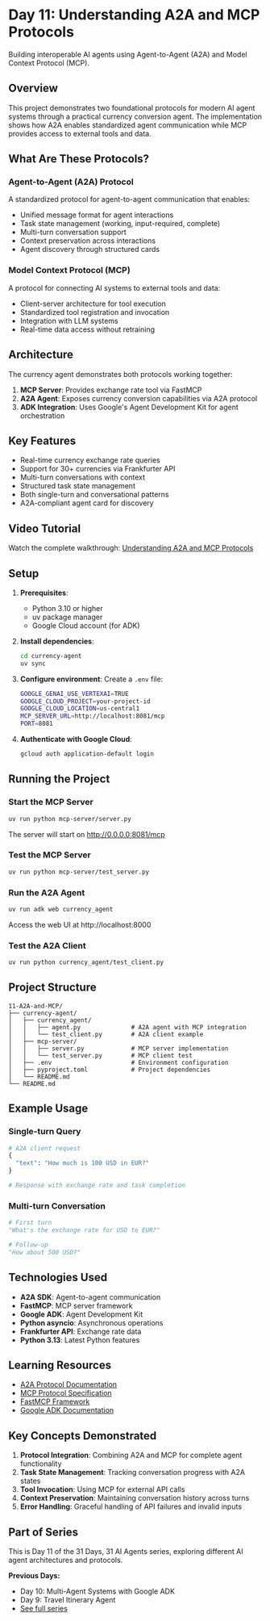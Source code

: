# Day 11: Understanding A2A and MCP Protocols

Building interoperable AI agents using Agent-to-Agent (A2A) and Model Context Protocol (MCP).

## Overview

This project demonstrates two foundational protocols for modern AI agent systems through a practical currency conversion agent. The implementation shows how A2A enables standardized agent communication while MCP provides access to external tools and data.

## What Are These Protocols?

### Agent-to-Agent (A2A) Protocol
A standardized protocol for agent-to-agent communication that enables:
- Unified message format for agent interactions
- Task state management (working, input-required, complete)
- Multi-turn conversation support
- Context preservation across interactions
- Agent discovery through structured cards

### Model Context Protocol (MCP)
A protocol for connecting AI systems to external tools and data:
- Client-server architecture for tool execution
- Standardized tool registration and invocation
- Integration with LLM systems
- Real-time data access without retraining

## Architecture

The currency agent demonstrates both protocols working together:

1. **MCP Server**: Provides exchange rate tool via FastMCP
2. **A2A Agent**: Exposes currency conversion capabilities via A2A protocol
3. **ADK Integration**: Uses Google's Agent Development Kit for agent orchestration

## Key Features

- Real-time currency exchange rate queries
- Support for 30+ currencies via Frankfurter API
- Multi-turn conversations with context
- Structured task state management
- Both single-turn and conversational patterns
- A2A-compliant agent card for discovery

## Video Tutorial

Watch the complete walkthrough:
[Understanding A2A and MCP Protocols](https://youtube.com/shorts/FrmSNtDcBus)

## Setup

1. **Prerequisites**:
   - Python 3.10 or higher
   - uv package manager
   - Google Cloud account (for ADK)

2. **Install dependencies**:
   ```bash
   cd currency-agent
   uv sync
   ```

3. **Configure environment**:
   Create a `.env` file:
   ```bash
   GOOGLE_GENAI_USE_VERTEXAI=TRUE
   GOOGLE_CLOUD_PROJECT=your-project-id
   GOOGLE_CLOUD_LOCATION=us-central1
   MCP_SERVER_URL=http://localhost:8081/mcp
   PORT=8081
   ```

4. **Authenticate with Google Cloud**:
   ```bash
   gcloud auth application-default login
   ```

## Running the Project

### Start the MCP Server

```bash
uv run python mcp-server/server.py
```

The server will start on http://0.0.0.0:8081/mcp

### Test the MCP Server

```bash
uv run python mcp-server/test_server.py
```

### Run the A2A Agent

```bash
uv run adk web currency_agent
```

Access the web UI at http://localhost:8000

### Test the A2A Client

```bash
uv run python currency_agent/test_client.py
```

## Project Structure

```
11-A2A-and-MCP/
├── currency-agent/
│   ├── currency_agent/
│   │   ├── agent.py              # A2A agent with MCP integration
│   │   └── test_client.py        # A2A client example
│   ├── mcp-server/
│   │   ├── server.py             # MCP server implementation
│   │   └── test_server.py        # MCP client test
│   ├── .env                      # Environment configuration
│   ├── pyproject.toml            # Project dependencies
│   └── README.md
└── README.md
```

## Example Usage

### Single-turn Query

```python
# A2A client request
{
  "text": "How much is 100 USD in EUR?"
}

# Response with exchange rate and task completion
```

### Multi-turn Conversation

```python
# First turn
"What's the exchange rate for USD to EUR?"

# Follow-up
"How about 500 USD?"
```

## Technologies Used

- **A2A SDK**: Agent-to-agent communication
- **FastMCP**: MCP server framework
- **Google ADK**: Agent Development Kit
- **Python asyncio**: Asynchronous operations
- **Frankfurter API**: Exchange rate data
- **Python 3.13**: Latest Python features

## Learning Resources

- [A2A Protocol Documentation](https://a2a-protocol.org/latest/)
- [MCP Protocol Specification](https://modelcontextprotocol.io/)
- [FastMCP Framework](https://gofastmcp.com/)
- [Google ADK Documentation](https://google.github.io/adk-docs/)

## Key Concepts Demonstrated

1. **Protocol Integration**: Combining A2A and MCP for complete agent functionality
2. **Task State Management**: Tracking conversation progress with A2A states
3. **Tool Invocation**: Using MCP for external API calls
4. **Context Preservation**: Maintaining conversation history across turns
5. **Error Handling**: Graceful handling of API failures and invalid inputs

## Part of Series

This is Day 11 of the 31 Days, 31 AI Agents series, exploring different AI agent architectures and protocols.

**Previous Days:**
- Day 10: Multi-Agent Systems with Google ADK
- Day 9: Travel Itinerary Agent
- [See full series](https://github.com/Rushabh-Runwal/Learning-AI-Agents)
